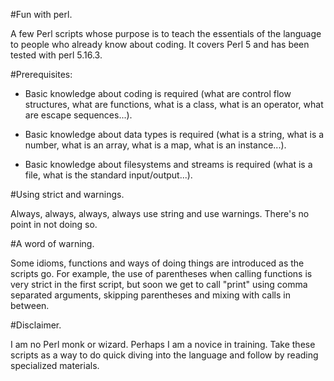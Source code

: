 #Fun with perl.

A few Perl scripts whose purpose is to teach the essentials of the language to 
people who already know about coding. It covers Perl 5 and has been tested
with perl 5.16.3.

#Prerequisites:

- Basic knowledge about coding is required (what are control flow structures,
	what are functions, what is a class, what is an operator, what are
	escape sequences...).

- Basic knowledge about data types is required (what is a string, what is a 
	number, what is an array, what is a map, what is an instance...).

- Basic knowledge about filesystems and streams is required (what is a file,
	what is the standard input/output...).

#Using strict and warnings.

Always, always, always, always use string and use warnings. There's no point in
not doing so.

#A word of warning.

Some idioms, functions and ways of doing things are introduced as the scripts
go. For example, the use of parentheses when calling functions is very strict
in the first script, but soon we get to call "print" using comma separated 
arguments, skipping parentheses and mixing with calls in between.

#Disclaimer.

I am no Perl monk or wizard. Perhaps I am a novice in training. Take these 
scripts as a way to do quick diving into the language and follow by reading 
specialized materials.
